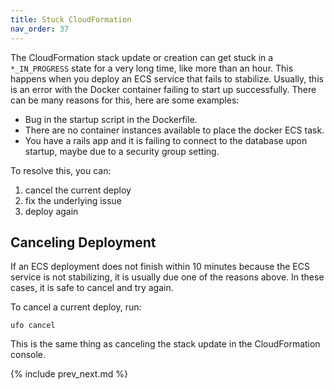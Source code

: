 ```yaml
---
title: Stuck CloudFormation
nav_order: 37
---
```


The CloudFormation stack update or creation can get stuck in a `*_IN_PROGRESS` state for a very long time, like more than an hour.  This happens when you deploy an ECS service that fails to stabilize. Usually, this is an error with the Docker container failing to start up successfully.
There can be many reasons for this, here are some examples:

* Bug in the startup script in the Dockerfile.
* There are no container instances available to place the docker ECS task.
* You have a rails app and it is failing to connect to the database upon startup, maybe due to a security group setting.

To resolve this, you can:

1. cancel the current deploy
2. fix the underlying issue
3. deploy again

## Canceling Deployment

If an ECS deployment does not finish within 10 minutes because the ECS service is not stabilizing, it is usually due one of the reasons above. In these cases, it is safe to cancel and try again.

To cancel a current deploy, run:

    ufo cancel

This is the same thing as canceling the stack update in the CloudFormation console.

{% include prev_next.md %}